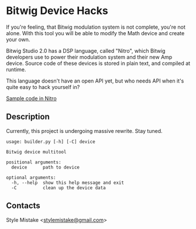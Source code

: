# Bitwig Device Hacks

If you're feeling, that Bitwig modulation system is not complete, you're not
alone. With this tool you will be able to modify the Math device and create
your own.

Bitwig Studio 2.0 has a DSP language, called "Nitro", which Bitwig developers
use to power their modulation system and their new Amp device. Source code of
these devices is stored in plain text, and compiled at runtime.

This language doesn't have an open API yet, but who needs API when it's
quite easy to hack yourself in?

[Sample code in Nitro](https://p.smx.lt/CKtksmU)


## Description

Currently, this project is undergoing massive rewrite. Stay tuned.

```
usage: builder.py [-h] [-C] device

Bitwig device multitool

positional arguments:
  device      path to device

optional arguments:
  -h, --help  show this help message and exit
  -C          clean up the device data
```


## Contacts

Style Mistake <[stylemistake@gmail.com]>

[stylemistake.com]: http://stylemistake.com
[stylemistake@gmail.com]: mailto:stylemistake@gmail.com
